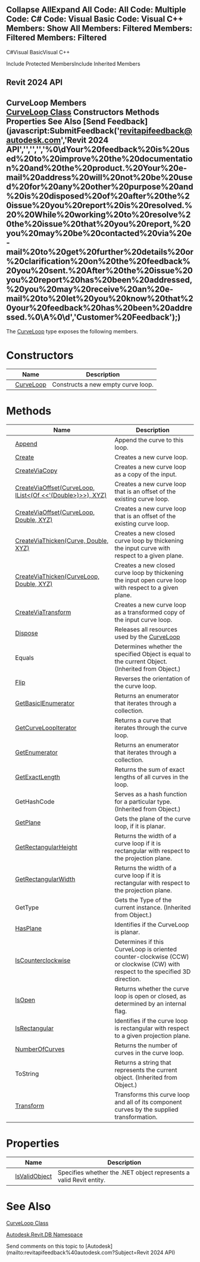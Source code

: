 ﻿

Collapse AllExpand All Code: All Code: Multiple Code: C# Code: Visual Basic Code: Visual C++  Members: Show All Members: Filtered Members: Filtered Members: Filtered   
---  
  
C#Visual BasicVisual C++

Include Protected MembersInclude Inherited Members

Revit 2024 API  
---  
CurveLoop Members  
[CurveLoop Class](84824924-cb89-9e20-de6e-3461f429dfd6.md) Constructors Methods Properties See Also [Send Feedback](javascript:SubmitFeedback\('revitapifeedback@autodesk.com','Revit 2024 API','','','','%0\\dYour%20feedback%20is%20used%20to%20improve%20the%20documentation%20and%20the%20product.%20Your%20e-mail%20address%20will%20not%20be%20used%20for%20any%20other%20purpose%20and%20is%20disposed%20of%20after%20the%20issue%20you%20report%20is%20resolved.%20%20While%20working%20to%20resolve%20the%20issue%20that%20you%20report,%20you%20may%20be%20contacted%20via%20e-mail%20to%20get%20further%20details%20or%20clarification%20on%20the%20feedback%20you%20sent.%20After%20the%20issue%20you%20report%20has%20been%20addressed,%20you%20may%20receive%20an%20e-mail%20to%20let%20you%20know%20that%20your%20feedback%20has%20been%20addressed.%0\\A%0\\d','Customer%20Feedback'\);)  
---  
  
The [CurveLoop](84824924-cb89-9e20-de6e-3461f429dfd6.md) type exposes the following members.

# Constructors

|  | Name | Description |
| --- | --- | --- |
|  | [CurveLoop](24352cb6-d39e-afbc-800e-38d0ebf98fe6.md) | Constructs a new empty curve loop. |
  
# Methods

|  | Name | Description |
| --- | --- | --- |
|  | [Append](9ecde812-a299-b823-35fc-4428e9298602.md) | Append the curve to this loop. |
|  | [Create](5422ec92-2b9e-6b33-80ac-417b8336ae18.md) | Creates a new curve loop. |
|  | [CreateViaCopy](ea9a14d7-4b74-009e-b26e-5a90da82de2a.md) | Creates a new curve loop as a copy of the input. |
|  | [CreateViaOffset(CurveLoop, IList<(Of <<'(Double>)>>), XYZ)](3097f423-9b0e-5496-bae2-3a82b6875414.md) | Creates a new curve loop that is an offset of the existing curve loop. |
|  | [CreateViaOffset(CurveLoop, Double, XYZ)](6cffc624-d197-0f3b-b68c-26b9c9a0adf8.md) | Creates a new curve loop that is an offset of the existing curve loop. |
|  | [CreateViaThicken(Curve, Double, XYZ)](596ccb71-a32f-0a01-8366-58619263c733.md) | Creates a new closed curve loop by thickening the input curve with respect to a given plane. |
|  | [CreateViaThicken(CurveLoop, Double, XYZ)](1755d6bf-5993-58dd-a966-98c83ef86891.md) | Creates a new closed curve loop by thickening the input open curve loop with respect to a given plane. |
|  | [CreateViaTransform](050e66f2-9202-ef95-2723-f19d8f4dcf5b.md) | Creates a new curve loop as a transformed copy of the input curve loop. |
|  | [Dispose](77bad211-6dcf-cb86-c66f-ac25384ccd31.md) | Releases all resources used by the [CurveLoop](84824924-cb89-9e20-de6e-3461f429dfd6.md) |
|  | Equals | Determines whether the specified Object is equal to the current Object. (Inherited from Object.) |
|  | [Flip](a7067941-9bcf-791b-9f1f-ae6284332e54.md) | Reverses the orientation of the curve loop. |
|  | [GetBasicIEnumerator](b55fa6c3-c8fe-38c5-877f-7fdfe3faf4b6.md) | Returns an enumerator that iterates through a collection. |
|  | [GetCurveLoopIterator](56bdb38b-2385-7e32-13db-6cfd6dbe3e65.md) | Returns a curve that iterates through the curve loop. |
|  | [GetEnumerator](4a4f54be-6f2c-e526-8515-58d00364212a.md) | Returns an enumerator that iterates through a collection. |
|  | [GetExactLength](67e54cf8-f9ba-fb2c-5519-6b54bdb1c51d.md) | Returns the sum of exact lengths of all curves in the loop. |
|  | GetHashCode | Serves as a hash function for a particular type.  (Inherited from Object.) |
|  | [GetPlane](87e64330-90d4-c6bb-944d-d2dbb1529948.md) | Gets the plane of the curve loop, if it is planar. |
|  | [GetRectangularHeight](f4bafc6a-1218-6c24-e806-c4d92204cbaa.md) | Returns the width of a curve loop if it is rectangular with respect to the projection plane. |
|  | [GetRectangularWidth](dc6685c1-6c19-34a7-dd7f-5d37b7446649.md) | Returns the width of a curve loop if it is rectangular with respect to the projection plane. |
|  | GetType | Gets the Type of the current instance. (Inherited from Object.) |
|  | [HasPlane](69c92503-2025-ddab-ba91-3085aa2e8117.md) | Identifies if the CurveLoop is planar. |
|  | [IsCounterclockwise](ca966f5d-7db8-b28a-928e-12063dd143e6.md) | Determines if this CurveLoop is oriented counter-clockwise (CCW) or clockwise (CW) with respect to the specified 3D direction. |
|  | [IsOpen](ac68d75b-1fda-28f2-c5b2-01c24ff1b8b8.md) | Returns whether the curve loop is open or closed, as determined by an internal flag. |
|  | [IsRectangular](5a82c7ad-4b6e-a62c-6b0c-7fe790886995.md) | Identifies if the curve loop is rectangular with respect to a given projection plane. |
|  | [NumberOfCurves](1b5d6569-0550-4113-f8d1-3cc94201c5a4.md) | Returns the number of curves in the curve loop. |
|  | ToString | Returns a string that represents the current object. (Inherited from Object.) |
|  | [Transform](01e7c70f-9458-128f-b6bc-84acfd658dc5.md) | Transforms this curve loop and all of its component curves by the supplied transformation. |
  
# Properties

|  | Name | Description |
| --- | --- | --- |
|  | [IsValidObject](32444567-8b25-6cce-f0de-2bedf9f2da2e.md) | Specifies whether the .NET object represents a valid Revit entity. |
  
# See Also

[CurveLoop Class](84824924-cb89-9e20-de6e-3461f429dfd6.md)

[Autodesk.Revit.DB Namespace](87546ba7-461b-c646-cbb1-2cb8f5bff8b2.md)

Send comments on this topic to [Autodesk](mailto:revitapifeedback%40autodesk.com?Subject=Revit 2024 API)
